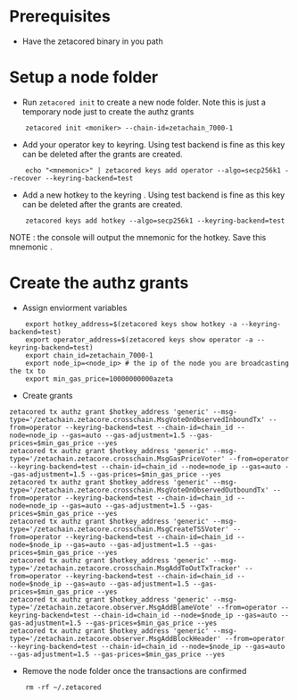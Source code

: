 
# Prerequisites 
- Have the zetacored binary in you path

# Setup a node folder
- Run `zetacored init` to create a new node folder. Note this is just a temporary node just to create the authz grants 

```shell
    zetacored init <moniker> --chain-id=zetachain_7000-1
```
- Add your operator key to keyring. Using test backend is fine as this key can be deleted after the grants are created.

```shell
    echo "<mnemonic>" | zetacored keys add operator --algo=secp256k1 --recover --keyring-backend=test
```

- Add a new hotkey to the keyring . Using test backend is fine as this key can be deleted after the grants are created.

```shell
    zetacored keys add hotkey --algo=secp256k1 --keyring-backend=test
```
NOTE : the console will output the mnemonic for the hotkey. Save this mnemonic .
    
# Create the authz grants
- Assign enviorment variables 

```shell
    export hotkey_address=$(zetacored keys show hotkey -a --keyring-backend=test)
    export operator_address=$(zetacored keys show operator -a --keyring-backend=test)
    export chain_id=zetachain_7000-1
    export node_ip=<node_ip> # the ip of the node you are broadcasting the tx to
    export min_gas_price=10000000000azeta
```

- Create grants 
```shell
zetacored tx authz grant $hotkey_address 'generic' --msg-type='/zetachain.zetacore.crosschain.MsgVoteOnObservedInboundTx' --from=operator --keyring-backend=test --chain-id=chain_id --node=node_ip --gas=auto --gas-adjustment=1.5 --gas-prices=$min_gas_price --yes
zetacored tx authz grant $hotkey_address 'generic' --msg-type='/zetachain.zetacore.crosschain.MsgGasPriceVoter' --from=operator --keyring-backend=test --chain-id=chain_id --node=node_ip --gas=auto --gas-adjustment=1.5 --gas-prices=$min_gas_price --yes
zetacored tx authz grant $hotkey_address 'generic' --msg-type='/zetachain.zetacore.crosschain.MsgVoteOnObservedOutboundTx' --from=operator --keyring-backend=test --chain-id=chain_id --node=node_ip --gas=auto --gas-adjustment=1.5 --gas-prices=$min_gas_price --yes
zetacored tx authz grant $hotkey_address 'generic' --msg-type='/zetachain.zetacore.crosschain.MsgCreateTSSVoter' --from=operator --keyring-backend=test --chain-id=chain_id --node=$node_ip --gas=auto --gas-adjustment=1.5 --gas-prices=$min_gas_price --yes
zetacored tx authz grant $hotkey_address 'generic' --msg-type='/zetachain.zetacore.crosschain.MsgAddToOutTxTracker' --from=operator --keyring-backend=test --chain-id=chain_id --node=$node_ip --gas=auto --gas-adjustment=1.5 --gas-prices=$min_gas_price --yes
zetacored tx authz grant $hotkey_address 'generic' --msg-type='/zetachain.zetacore.observer.MsgAddBlameVote' --from=operator --keyring-backend=test --chain-id=chain_id --node=$node_ip --gas=auto --gas-adjustment=1.5 --gas-prices=$min_gas_price --yes
zetacored tx authz grant $hotkey_address 'generic' --msg-type='/zetachain.zetacore.observer.MsgAddBlockHeader' --from=operator --keyring-backend=test --chain-id=chain_id --node=$node_ip --gas=auto --gas-adjustment=1.5 --gas-prices=$min_gas_price --yes

```


- Remove the node folder once the transactions are confirmed

```shell
    rm -rf ~/.zetacored
``` 